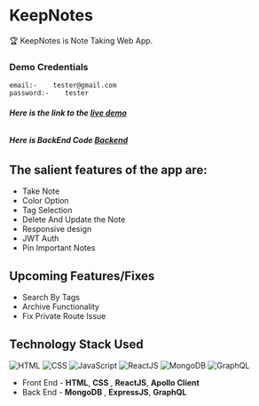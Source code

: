 # KeepNotes

🏆 KeepNotes is Note Taking Web App.

### Demo Credentials
```
email:-    tester@gmail.com
password:-    tester
```

###### **Here is the link to the [live demo](https://keepnotes-kinshukshah-tech.netlify.app/)**
###### **Here is BackEnd Code [Backend](https://github.com/kinshukshah/keepnotes-backend)**

## The salient features of the app are:
- Take Note
- Color Option
- Tag Selection
- Delete And Update the Note
- Responsive design
- JWT Auth
- Pin Important Notes

## Upcoming Features/Fixes 
- Search By Tags 
- Archive Functionality
- Fix Private Route Issue
  

## Technology Stack Used
![HTML](https://img.shields.io/badge/frontend-html-orange.svg?logo=html5&style=flat-square) 
![CSS](https://img.shields.io/badge/frontend-css-yellowgreen.svg?logo=css3&style=flat-square)
![JavaScript](https://img.shields.io/badge/frontend-javascript-blue.svg?logo=javascript&style=flat-square) 
![ReactJS](https://img.shields.io/badge/React-JS-blue) 
![MongoDB](https://img.shields.io/badge/Backend-GraphQL-%233a86ff) 
![GraphQL](https://img.shields.io/badge/Backend-Express.JS-%233a86ff) 

- Front End - **HTML**, **CSS** , **ReactJS**, **Apollo Client**
- Back End  - **MongoDB** , **ExpressJS**, **GraphQL**
